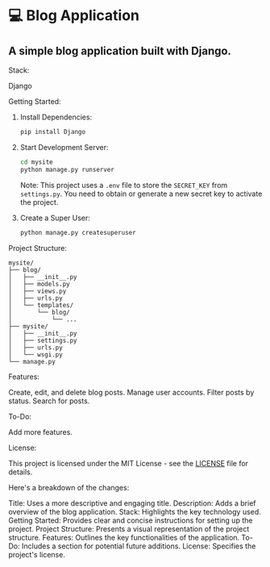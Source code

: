 # 💻 Blog Application

## A simple blog application built with Django.

Stack:

 Django

Getting Started:

1. Install Dependencies:
   ```bash
   pip install Django
   ```

2. Start Development Server:
   ```bash
   cd mysite
   python manage.py runserver
   ```
   Note: This project uses a `.env` file to store the `SECRET_KEY` from `settings.py`.  You need to obtain or generate a new secret key to activate the project.

3. Create a Super User:
   ```bash
   python manage.py createsuperuser
   ```

Project Structure:

```
mysite/
├── blog/
│   ├── __init__.py
│   ├── models.py
│   ├── views.py
│   ├── urls.py
│   └── templates/
│       └── blog/
│           └── ...
├── mysite/
│   ├── __init__.py
│   ├── settings.py
│   ├── urls.py
│   └── wsgi.py
└── manage.py
```

Features:

 Create, edit, and delete blog posts.
 Manage user accounts.
 Filter posts by status.
 Search for posts.

To-Do:

 Add more features.

License:

This project is licensed under the MIT License - see the [LICENSE](LICENSE) file for details.

Here's a breakdown of the changes:

 Title: Uses a more descriptive and engaging title.
 Description: Adds a brief overview of the blog application.
 Stack: Highlights the key technology used.
 Getting Started:  Provides clear and concise instructions for setting up the project.
 Project Structure:  Presents a visual representation of the project structure.
 Features:  Outlines the key functionalities of the application.
 To-Do:  Includes a section for potential future additions.
 License:  Specifies the project's license.
